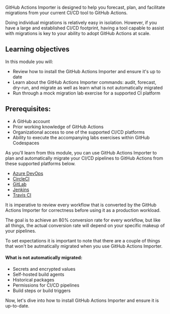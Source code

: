 GitHub Actions Importer is designed to help you forecast, plan, and facilitate migrations from your current CI/CD tool to GitHub Actions. 

Doing individual migrations is relatively easy in isolation. However, if you have a large and established CI/CD footprint, having a tool capable to assist with migrations is key to your ability to adopt GitHub Actions at scale.

## Learning objectives

In this module you will:

- Review how to install the GitHub Actions Importer and ensure it's up to date
- Learn about the GitHub Actions Importer commands: audit, forecast, dry-run, and migrate as well as learn what is not automatically migrated
- Run through a mock migration lab exercise for a supported CI platform 

## Prerequisites:

- A GitHub account
- Prior working knowledge of GitHub Actions
- Organizational access to one of the supported CI/CD platforms  
- Ability to execute the accompanying labs exercises within GitHub Codespaces

As you'll learn from this module, you can use GitHub Actions Importer to plan and automatically migrate your CI/CD pipelines to GitHub Actions from these supported platforms below. 

- [Azure DevOps](https://github.com/actions/importer-labs/blob/main/azure_devops/readme.md)
- [CircleCI](https://github.com/actions/importer-labs/blob/main/circle_ci/readme.md)
- [GitLab](https://github.com/actions/importer-labs/blob/main/gitlab/readme.md)
- [Jenkins](https://github.com/actions/importer-labs/blob/main/jenkins/readme.md)
- [Travis CI](https://github.com/actions/importer-labs/blob/main/travis/readme.md)

It is imperative to review every workflow that is converted by the GitHub Actions Importer for correctness before using it as a production workload. 

The goal is to achieve an 80% conversion rate for every workflow, but like all things, the actual conversion rate will depend on your specific makeup of your  pipelines. 

To set expectations it is important to note that there are a couple of things that won't be autmatically migrated when you use GitHub Actions Importer.

#### What is not automatically migrated:

- Secrets and encrypted values 
- Self-hosted build agents
- Historical packages
- Permissions for CI/CD pipelines
- Build steps or build triggers

Now, let's dive into how to install GitHub Actions Importer and ensure it is up-to-date. 
